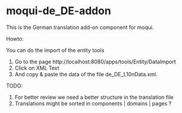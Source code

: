 # moqui-de_DE-addon
This is the German translation add-on component for moqui.

Howto:

You can do the import of the entity tools

1. Go to the page http://localhost:8080/apps/tools/Entity/DataImport
2. Click on XML Text
3. And copy & paste the data of the file de_DE_L10nData.xml. 

TODO:

1. For better review we need a better structure in the translation file
2. Translations might be sorted in components | domains | pages ?
